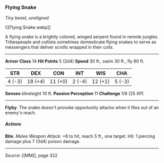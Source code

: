 ### Flying Snake
_Tiny beast, unaligned_

![[Flying Snake.webp]]

A flying snake is a brightly colored, winged serpent found in remote jungles. Tribespeople and cultists sometimes domesticate flying snakes to serve as messengers that deliver scrolls wrapped in their coils.





---

**Armor Class** 14
**Hit Points** 5 (2d4)
**Speed** 30 ft., swim 30 ft., fly 60 ft.

| STR     | DEX     | CON     | INT     | WIS     | CHA     |
|---------|---------|---------|---------|---------|---------|
| 4 (-3) | 18 (+4) | 11 (+0) | 2 (-4) | 12 (+1) | 5 (-3) |

**Senses** blindsight 10 ft.
**Passive Perception** 11
**Challenge** 1/8 (25 XP)

---

**Flyby**. The snake doesn't provoke opportunity attacks when it flies out of an enemy's reach.

##### Actions
**Bite**. _Melee Weapon Attack:_ +6 to hit, reach 5 ft., one target. Hit: 1 piercing damage plus 7 (3d4) poison damage.


---

Source: [[MM]], page 322